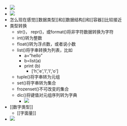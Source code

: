 - ![](https://firebasestorage.googleapis.com/v0/b/firescript-577a2.appspot.com/o/imgs%2Fapp%2Fxinyiheng%2FXSYZcoTIoT.png?alt=media&token=644d82f4-3562-48f4-b613-e6566762de97)
- ![](https://firebasestorage.googleapis.com/v0/b/firescript-577a2.appspot.com/o/imgs%2Fapp%2Fxinyiheng%2FoWxgPiTHut.png?alt=media&token=de013ba8-d7d6-4011-99b3-051dfd7e1ef5)
- 怎么现在感觉[[数据类型]]和[[数据结构]]和[[容器]]比较接近
- 类型转换
    - str()， repr()，或format()将非字符数据转换为字符
    - int()转为整数
    - float()转为浮点数，或者说小数
    - list()将字串转换为列表，比如
        - a=“hello”
        - b=list(a)
        - print (b)
            - [‘h’,'e','l','l','o']
    - tuple()将字串转为元组
    - set()将字串转为集合
    - frozenset()不可改变的集合
    - dic()将键值对元组序列转为字典
        - ![](https://firebasestorage.googleapis.com/v0/b/firescript-577a2.appspot.com/o/imgs%2Fapp%2Fxinyiheng%2Fjj6-ZO1JjE.png?alt=media&token=832e9b2a-856e-4bfb-a0af-2cbd8e2f9dd9)
- [[数字类型]]
    - [[字面量]]
- ![](https://firebasestorage.googleapis.com/v0/b/firescript-577a2.appspot.com/o/imgs%2Fapp%2Fxinyiheng%2F7krDIA59wO.png?alt=media&token=3a1f6c0e-bf7e-44a1-80da-773a4a8aaa94)

